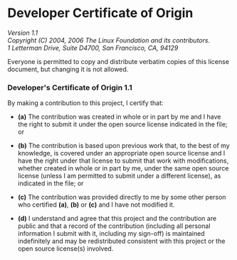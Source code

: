 # Developer Certificate of Origin

_Version 1.1_  
_Copyright (C) 2004, 2006 The Linux Foundation and its contributors._  
_1 Letterman Drive, Suite D4700, San Francisco, CA, 94129_  

Everyone is permitted to copy and distribute verbatim copies of this
license document, but changing it is not allowed.

### Developer's Certificate of Origin 1.1

By making a contribution to this project, I certify that:

* **(a)** The contribution was created in whole or in part by me and I have the right to submit it under the open source license
  indicated in the file; or

* **(b)** The contribution is based upon previous work that, to the best of my knowledge, is covered under an appropriate open
  source license and I have the right under that license to submit that work with modifications, whether created in whole or in part
  by me, under the same open source license (unless I am permitted to submit under a different license), as indicated in the file;
  or

* **(c)** The contribution was provided directly to me by some other person who certified **(a)**, **(b)** or **(c)** and I have not
  modified it.

* **(d)** I understand and agree that this project and the contribution are public and that a record of the contribution (including
  all personal information I submit with it, including my sign-off) is maintained indefinitely and may be redistributed consistent
  with this project or the open source license(s) involved.
